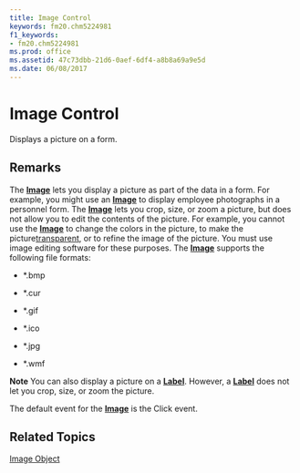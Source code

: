 ```yaml
---
title: Image Control
keywords: fm20.chm5224981
f1_keywords:
- fm20.chm5224981
ms.prod: office
ms.assetid: 47c73dbb-21d6-0aef-6df4-a8b8a69a9e5d
ms.date: 06/08/2017
---
```



# Image Control



Displays a picture on a form.

## Remarks

The  **[Image](image-control.md)** lets you display a picture as part of the data in a form. For example, you might use an **[Image](image-control.md)** to display employee photographs in a personnel form.
The  **[Image](image-control.md)** lets you crop, size, or zoom a picture, but does not allow you to edit the contents of the picture. For example, you cannot use the **[Image](image-control.md)** to change the colors in the picture, to make the picture[transparent](../../Glossary/glossary-vba.md#transparent), or to refine the image of the picture. You must use image editing software for these purposes.
The  **[Image](image-control.md)** supports the following file formats:


- *.bmp
    
- *.cur
    
- *.gif
    
- *.ico
    
- *.jpg
    
- *.wmf
    


 **Note**  You can also display a picture on a  **[Label](label-control.md)**. However, a **[Label](label-control.md)** does not let you crop, size, or zoom the picture.

The default event for the  **[Image](image-control.md)** is the Click event.

## Related Topics

[Image Object](../../../api/Outlook.image.object.md)


